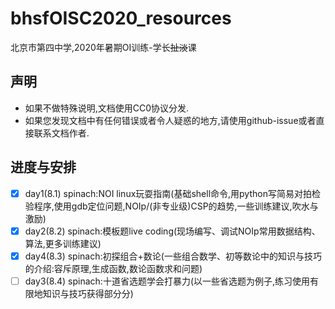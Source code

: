 # bhsfOISC2020_resources
北京市第四中学,2020年暑期OI训练-学长~~扯淡~~课  


## 声明
- 如果不做特殊说明,文档使用CC0协议分发.
- 如果您发现文档中有任何错误或者令人疑惑的地方,请使用github-issue或者直接联系文档作者.

## 进度与安排
- [x] day1(8.1) spinach:NOI linux玩耍指南(基础shell命令,用python写简易对拍检验程序,使用gdb定位问题,NOIp/(非专业级)CSP的趋势,一些训练建议,吹水与激励)
- [x] day2(8.2) spinach:模板题live coding(现场编写、调试NOIp常用数据结构、算法,更多训练建议)
- [x] day4(8.3) spinach:初探组合+数论(一些组合数学、初等数论中的知识与技巧的介绍:容斥原理,生成函数,数论函数求和问题)
- [ ] day3(8.4) spinach:十道省选题学会打暴力(以一些省选题为例子,练习使用有限地知识与技巧获得部分分)
